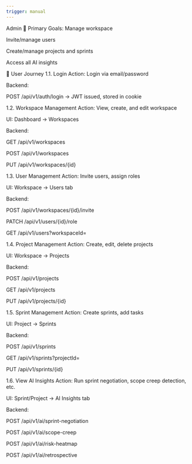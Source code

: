 ```yaml
---
trigger: manual
---
```


Admin
🎯 Primary Goals:
Manage workspace

Invite/manage users

Create/manage projects and sprints

Access all AI insights

🔄 User Journey
1.1. Login
Action: Login via email/password

Backend:

POST /api/v1/auth/login → JWT issued, stored in cookie

1.2. Workspace Management
Action: View, create, and edit workspace

UI: Dashboard → Workspaces

Backend:

GET /api/v1/workspaces

POST /api/v1/workspaces

PUT /api/v1/workspaces/{id}

1.3. User Management
Action: Invite users, assign roles

UI: Workspace → Users tab

Backend:

POST /api/v1/workspaces/{id}/invite

PATCH /api/v1/users/{id}/role

GET /api/v1/users?workspaceId=

1.4. Project Management
Action: Create, edit, delete projects

UI: Workspace → Projects

Backend:

POST /api/v1/projects

GET /api/v1/projects

PUT /api/v1/projects/{id}

1.5. Sprint Management
Action: Create sprints, add tasks

UI: Project → Sprints

Backend:

POST /api/v1/sprints

GET /api/v1/sprints?projectId=

PUT /api/v1/sprints/{id}

1.6. View AI Insights
Action: Run sprint negotiation, scope creep detection, etc.

UI: Sprint/Project → AI Insights tab

Backend:

POST /api/v1/ai/sprint-negotiation

POST /api/v1/ai/scope-creep

POST /api/v1/ai/risk-heatmap

POST /api/v1/ai/retrospective
